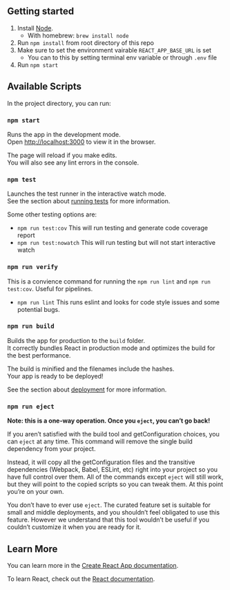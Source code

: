## Getting started

1. Install [Node](https://nodejs.org/en/download/).
    - With homebrew: `brew install node`
2. Run `npm install` from root directory of this repo
3. Make sure to set the environment vairable `REACT_APP_BASE_URL` is set
    - You can to this by setting terminal env variable or through `.env` file
4. Run `npm start`

## Available Scripts

In the project directory, you can run:

### `npm start`

Runs the app in the development mode.<br>
Open [http://localhost:3000](http://localhost:3000) to view it in the browser.

The page will reload if you make edits.<br>
You will also see any lint errors in the console.

### `npm test`

Launches the test runner in the interactive watch mode.<br>
See the section about [running tests](https://facebook.github.io/create-react-app/docs/running-tests) for more information.

Some other testing options are:
- `npm run test:cov` This will run testing and generate code coverage report
- `npm run test:nowatch` This will run testing but will not start interactive watch 

### `npm run verify`

This is a convience command for running the `npm run lint` and `npm run test:cov`. Useful for pipelines.
<br>

- `npm run lint` This runs eslint and looks for code style issues and some potential bugs.

### `npm run build`

Builds the app for production to the `build` folder.<br>
It correctly bundles React in production mode and optimizes the build for the best performance.

The build is minified and the filenames include the hashes.<br>
Your app is ready to be deployed!

See the section about [deployment](https://facebook.github.io/create-react-app/docs/deployment) for more information.

### `npm run eject`

**Note: this is a one-way operation. Once you `eject`, you can’t go back!**

If you aren’t satisfied with the build tool and getConfiguration choices, you can `eject` at any time. This command will remove the single build dependency from your project.

Instead, it will copy all the getConfiguration files and the transitive dependencies (Webpack, Babel, ESLint, etc) right into your project so you have full control over them. All of the commands except `eject` will still work, but they will point to the copied scripts so you can tweak them. At this point you’re on your own.

You don’t have to ever use `eject`. The curated feature set is suitable for small and middle deployments, and you shouldn’t feel obligated to use this feature. However we understand that this tool wouldn’t be useful if you couldn’t customize it when you are ready for it.

## Learn More

You can learn more in the [Create React App documentation](https://facebook.github.io/create-react-app/docs/getting-started).

To learn React, check out the [React documentation](https://reactjs.org/).

